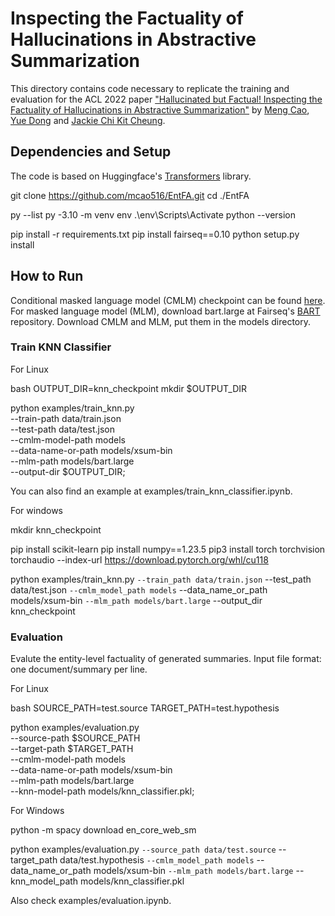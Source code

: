 # Inspecting the Factuality of Hallucinations in Abstractive Summarization

This directory contains code necessary to replicate the training and evaluation for the ACL 2022 paper ["Hallucinated but Factual! Inspecting the Factuality of Hallucinations in Abstractive Summarization"](https://arxiv.org/pdf/2109.09784.pdf) by [Meng Cao](https://mcao516.github.io/), [Yue Dong](https://www.cs.mcgill.ca/~ydong26/) and [Jackie Chi Kit Cheung](https://www.cs.mcgill.ca/~jcheung/).

## Dependencies and Setup
The code is based on Huggingface's [Transformers](https://github.com/huggingface/transformers) library. 
  
  git clone https://github.com/mcao516/EntFA.git
  cd ./EntFA

  py --list
  py -3.10 -m venv env
  .\env\Scripts\Activate
  python --version

  pip install -r requirements.txt
  pip install fairseq==0.10
  python setup.py install
  

## How to Run
Conditional masked language model (CMLM) checkpoint can be found [here](https://drive.google.com/drive/folders/10ibVc5R7q4Gc0TH1AIRo7IaLCV83SkpF?usp=sharing). For masked language model (MLM), download bart.large at Fairseq's [BART](https://github.com/pytorch/fairseq/tree/main/examples/bart) repository. Download CMLM and MLM, put them in the models directory.

### Train KNN Classifier

For Linux

bash
OUTPUT_DIR=knn_checkpoint
mkdir $OUTPUT_DIR

python examples/train_knn.py \
  --train-path data/train.json \
  --test-path data/test.json \
  --cmlm-model-path models \
  --data-name-or-path models/xsum-bin \
  --mlm-path models/bart.large \
  --output-dir $OUTPUT_DIR;

You can also find an example at examples/train_knn_classifier.ipynb.

For windows


mkdir knn_checkpoint

pip install scikit-learn
pip install numpy==1.23.5
pip3 install torch torchvision torchaudio --index-url https://download.pytorch.org/whl/cu118

python examples/train_knn.py `
  --train_path data/train.json `
  --test_path data/test.json `
  --cmlm_model_path models `
  --data_name_or_path models/xsum-bin `
  --mlm_path models/bart.large `
  --output_dir knn_checkpoint



### Evaluation
Evalute the entity-level factuality of generated summaries. Input file format: one document/summary per line.

For Linux

bash
SOURCE_PATH=test.source
TARGET_PATH=test.hypothesis

python examples/evaluation.py \
    --source-path $SOURCE_PATH \
    --target-path $TARGET_PATH \
    --cmlm-model-path models \
    --data-name-or-path models/xsum-bin \
    --mlm-path models/bart.large \
    --knn-model-path models/knn_classifier.pkl;


For Windows


python -m spacy download en_core_web_sm

python examples/evaluation.py `
    --source_path data/test.source `
    --target_path data/test.hypothesis `
    --cmlm_model_path models `
    --data_name_or_path models/xsum-bin `
    --mlm_path models/bart.large `
    --knn_model_path models/knn_classifier.pkl

Also check examples/evaluation.ipynb.